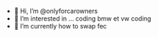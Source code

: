 - 👋 Hi, I’m @onlyforcarowners
- 👀 I’m interested in ... coding bmw et vw coding
- 🌱 I’m currently how to swap fec 
